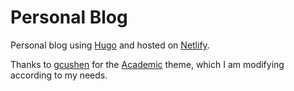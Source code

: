# Personal Blog

Personal blog using [Hugo](https://github.com/gohugoio) and hosted on [Netlify](https://www.netlify.com/).

Thanks to [gcushen](https://github.com/gcushen) for the [Academic](https://github.com/gcushen/hugo-academic) theme, which I am modifying according to my needs.
